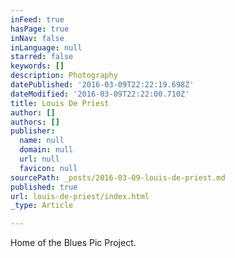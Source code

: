 ```yaml
---
inFeed: true
hasPage: true
inNav: false
inLanguage: null
starred: false
keywords: []
description: Photography
datePublished: '2016-03-09T22:22:19.698Z'
dateModified: '2016-03-09T22:22:00.710Z'
title: Louis De Priest
author: []
authors: []
publisher:
  name: null
  domain: null
  url: null
  favicon: null
sourcePath: _posts/2016-03-09-louis-de-priest.md
published: true
url: louis-de-priest/index.html
_type: Article

---
```

Home of the Blues Pic Project.